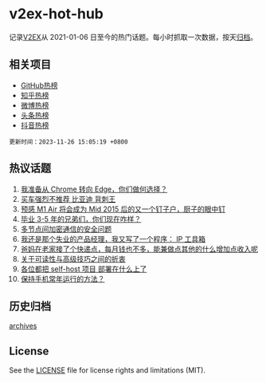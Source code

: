 # v2ex-hot-hub

 记录[V2EX](https://www.v2ex.com/)从 2021-01-06 日至今的热门话题。每小时抓取一次数据，按天[归档](archives)。
 
 ## 相关项目

- [GitHub热榜](https://github.com/snaildev/github-hot-hub)
- [知乎热榜](https://github.com/snaildev/zhihu-hot-hub)
- [微博热榜](https://github.com/snaildev/weibo-hot-hub)
- [头条热榜](https://github.com/snaildev/toutiao-hot-hub)
- [抖音热榜](https://github.com/snaildev/douyin-hot-hub)


 `更新时间：2023-11-26 15:05:19 +0800`

## 热议话题

1. [我准备从 Chrome 转向 Edge，你们做何选择？](https://www.v2ex.com/t/995182)
1. [买车强烈不推荐 比亚迪 背刺王](https://www.v2ex.com/t/995123)
1. [预感 M1 Air 将会成为 Mid 2015 后的又一个钉子户，厨子的眼中钉](https://www.v2ex.com/t/995147)
1. [毕业 3-5 年的兄弟们，你们现在咋样？](https://www.v2ex.com/t/995249)
1. [多节点间加密通信的安全问题](https://www.v2ex.com/t/995144)
1. [我还是那个失业的产品经理，我又写了一个程序： IP 工具箱](https://www.v2ex.com/t/995158)
1. [爸妈在老家接了个快递点，每月钱也不多，能兼做点其他的什么增加点收入呢](https://www.v2ex.com/t/995170)
1. [关于可读性与高级技巧之间的折衷](https://www.v2ex.com/t/995145)
1. [各位都把 self-host 项目 部署在什么上了](https://www.v2ex.com/t/995188)
1. [保持手机常年运行的方法？](https://www.v2ex.com/t/995231)

## 历史归档

[archives](archives)

## License

See the [LICENSE](LICENSE) file for license rights and limitations (MIT).
